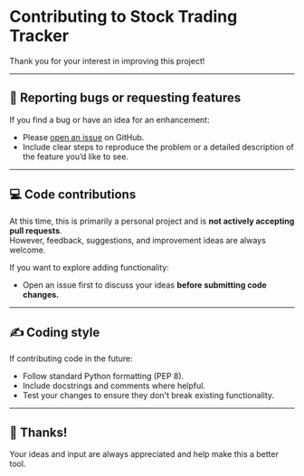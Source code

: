 # Contributing to Stock Trading Tracker

Thank you for your interest in improving this project!

---

## 🐞 Reporting bugs or requesting features
If you find a bug or have an idea for an enhancement:
- Please [open an issue](../../issues) on GitHub.
- Include clear steps to reproduce the problem or a detailed description of the feature you’d like to see.

---

## 💻 Code contributions
At this time, this is primarily a personal project and is **not actively accepting pull requests**.  
However, feedback, suggestions, and improvement ideas are always welcome.

If you want to explore adding functionality:
- Open an issue first to discuss your ideas **before submitting code changes.**

---

## ✍️ Coding style
If contributing code in the future:
- Follow standard Python formatting (PEP 8).
- Include docstrings and comments where helpful.
- Test your changes to ensure they don't break existing functionality.

---

## 🙏 Thanks!
Your ideas and input are always appreciated and help make this a better tool.
